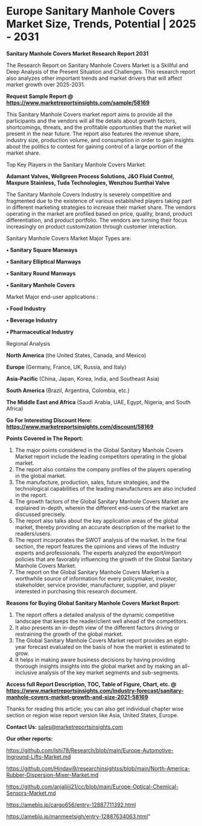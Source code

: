 # Europe Sanitary Manhole Covers Market Size, Trends, Potential | 2025 - 2031

<strong>Sanitary Manhole Covers Market Research Report 2031</strong>

The Research Report on Sanitary Manhole Covers Market is a Skillful and Deep Analysis of the Present Situation and Challenges. This research report also analyzes other important trends and market drivers that will affect market growth over 2025-2031.

<strong>Request Sample Report @ <a href=https://www.marketreportsinsights.com/sample/58169>https://www.marketreportsinsights.com/sample/58169</a></strong>

This Sanitary Manhole Covers market report aims to provide all the participants and the vendors will all the details about growth factors, shortcomings, threats, and the profitable opportunities that the market will present in the near future. The report also features the revenue share, industry size, production volume, and consumption in order to gain insights about the politics to contest for gaining control of a large portion of the market share.

Top Key Players in the Sanitary Manhole Covers Market:

<strong>Adamant Valves, Wellgreen Process Solutions, J&O Fluid Control, Maxpure Stainless, Tuda Technologies, Wenzhou Sunthai Valve</strong>

The Sanitary Manhole Covers Industry is severely competitive and fragmented due to the existence of various established players taking part in different marketing strategies to increase their market share. The vendors operating in the market are profiled based on price, quality, brand, product differentiation, and product portfolio. The vendors are turning their focus increasingly on product customization through customer interaction.

Sanitary Manhole Covers Market Major Types are:

<strong>• Sanitary Square Manways

• Sanitary Elliptical Manways

• Sanitary Round Manways

• Sanitary Manhole Covers</strong>

Market Major end-user applications :

<strong>• Food Industry

• Beverage Industry

• Pharmaceutical Industry</strong>

Regional Analysis

</u><strong><b>North America</b></strong> (the United States, Canada, and Mexico)

<strong><b>Europe </b></strong>(Germany, France, UK, Russia, and Italy)

<strong><b>Asia-Pacific</b></strong> (China, Japan, Korea, India, and Southeast Asia)

<strong><b>South America</b></strong> (Brazil, Argentina, Colombia, etc.)

<strong><b>The Middle East and Africa</b></strong> (Saudi Arabia, UAE, Egypt, Nigeria, and South Africa)

<strong>Go For Interesting Discount Here: <a href=https://www.marketreportsinsights.com/discount/58169>https://www.marketreportsinsights.com/discount/58169</a></strong>

<strong>Points Covered in The Report:</strong>
<ol>
  <li>The major points considered in the Global Sanitary Manhole Covers Market report include the leading competitors operating in the global market.</li>
  <li>The report also contains the company profiles of the players operating in the global market.</li>
  <li>The manufacture, production, sales, future strategies, and the technological capabilities of the leading manufacturers are also included in the report.</li>
  <li>The growth factors of the Global Sanitary Manhole Covers Market are explained in-depth, wherein the different end-users of the market are discussed precisely.</li>
  <li>The report also talks about the key application areas of the global market, thereby providing an accurate description of the market to the readers/users.</li>
  <li>The report incorporates the SWOT analysis of the market. In the final section, the report features the opinions and views of the industry experts and professionals. The experts analyzed the export/import policies that are favorably influencing the growth of the Global Sanitary Manhole Covers Market.</li>
  <li>The report on the Global Sanitary Manhole Covers Market is a worthwhile source of information for every policymaker, investor, stakeholder, service provider, manufacturer, supplier, and player interested in purchasing this research document.</li>
</ol>
<strong>Reasons for Buying Global Sanitary Manhole Covers Market Report:</strong>

<ol>
  <li>The report offers a detailed analysis of the dynamic competitive landscape that keeps the reader/client well ahead of the competitors.</li>
  <li>It also presents an in-depth view of the different factors driving or restraining the growth of the global market.</li>
  <li>The Global Sanitary Manhole Covers Market report provides an eight-year forecast evaluated on the basis of how the market is estimated to grow.</li>
  <li>It helps in making aware business decisions by having providing thorough insights insights into the global market and by making an all-inclusive analysis of the key market segments and sub-segments.</li>
</ol>
<strong>Access full Report Description, TOC, Table of Figure, Chart, etc. @ <a href=https://www.marketreportsinsights.com/industry-forecast/sanitary-manhole-covers-market-growth-and-size-2021-58169>https://www.marketreportsinsights.com/industry-forecast/sanitary-manhole-covers-market-growth-and-size-2021-58169</a></strong>


Thanks for reading this article; you can also get individual chapter wise section or region wise report version like Asia, United States, Europe.

<strong>Contact Us:</strong>
sales@marketreportsinsights.com

<strong>Our other reports:</strong>

<a href=https://github.com/Ishi78/Research/blob/main/Europe-Automotive-Inground-Lifts-Market.md>https://github.com/Ishi78/Research/blob/main/Europe-Automotive-Inground-Lifts-Market.md</a>

<a href=https://github.com/Hindavi9/researchinsightss/blob/main/North-America-Rubber-Dispersion-Mixer-Market.md>https://github.com/Hindavi9/researchinsightss/blob/main/North-America-Rubber-Dispersion-Mixer-Market.md</a>

<a href=https://github.com/anjaliiii21/cc/blob/main/Europe-Optical-Chemical-Sensors-Market.md>https://github.com/anjaliiii21/cc/blob/main/Europe-Optical-Chemical-Sensors-Market.md</a>

<a href=https://ameblo.jp/cargo656/entry-12887711392.html>https://ameblo.jp/cargo656/entry-12887711392.html</a>

<a href=https://ameblo.jp/manmeetsigh/entry-12887634063.html>https://ameblo.jp/manmeetsigh/entry-12887634063.html</a>"
